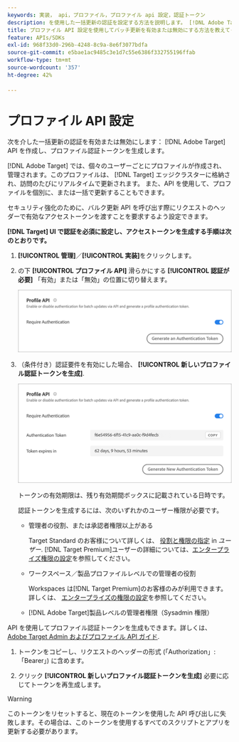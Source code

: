 ```yaml
---
keywords: 実装， api，プロファイル，プロファイル api 設定，認証トークン
description: を使用した一括更新の認証を設定する方法を説明します。 [!DNL Adobe Target] API を作成し、プロファイル認証トークンを生成します。
title: プロファイル API 設定を使用してバッチ更新を有効または無効にする方法を教えてください。
feature: APIs/SDKs
exl-id: 968f33d0-296b-4248-8c9a-8e6f3077bdfa
source-git-commit: e5bae1ac9485c3e1d7c55e6386f332755196ffab
workflow-type: tm+mt
source-wordcount: '357'
ht-degree: 42%

---
```


# プロファイル API 設定

次を介した一括更新の認証を有効または無効にします： [!DNL Adobe Target] API を作成し、プロファイル認証トークンを生成します。

[!DNL Adobe Target] では、個々のユーザーごとにプロファイルが作成され、管理されます。このプロファイルは、 [!DNL Target] エッジクラスターに格納され、訪問のたびにリアルタイムで更新されます。 また、API を使用して、プロファイルを個別に、または一括で更新することもできます。

セキュリティ強化のために、バルク更新 API を呼び出す際にリクエストのヘッダーで有効なアクセストークンを渡すことを要求するよう設定できます。

**[!DNL Target] UI で認証を必須に設定し、アクセストークンを生成する手順は次のとおりです。**

1. **[!UICONTROL 管理]**／**[!UICONTROL 実装]**&#x200B;をクリックします。
1. の下 **[!UICONTROL プロファイル API]** 滑らかにする **[!UICONTROL 認証が必要]** 「有効」または「無効」の位置に切り替えます。

   ![代替画像](assets/profile_api_settings.png)

1. （条件付き）認証要件を有効にした場合、 **[!UICONTROL 新しいプロファイル認証トークンを生成]**.

   ![代替画像](assets/profile_api_settings_2.png)

   トークンの有効期限は、残り有効期間ボックスに記載されている日時です。

   認証トークンを生成するには、次のいずれかのユーザー権限が必要です。

   * 管理者の役割、または承認者権限以上がある

     Target Standard のお客様について詳しくは、 [役割と権限の指定](https://experienceleague.adobe.com/docs/target/using/administer/manage-users/users/user-management.html#roles-permissions) in *ユーザー*. [!DNL Target Premium]ユーザーの詳細については、[エンタープライズ権限の設定](https://experienceleague.adobe.com/docs/target/using/administer/manage-users/enterprise/properties-overview.html)を参照してください。

   * ワークスペース／製品プロファイルレベルでの管理者の役割

     Workspaces は[!DNL Target Premium]のお客様のみが利用できます。詳しくは、 [エンタープライズの権限の設定](https://experienceleague.adobe.com/docs/target/using/administer/manage-users/enterprise/properties-overview.html)を参照してください。

   * [!DNL Adobe Target]製品レベルの管理者権限（Sysadmin 権限）

API を使用してプロファイル認証トークンを生成もできます。詳しくは、 [Adobe Target Admin およびプロファイル API ガイド](../../administer/admin-api/admin-api-overview-new.md).

1. トークンをコピーし、リクエストのヘッダーの形式 (「Authorization」:「Bearer」) に含めます。

1. クリック **[!UICONTROL 新しいプロファイル認証トークンを生成]** 必要に応じてトークンを再生成します。

>[!WARNING]
>
>このトークンをリセットすると、現在のトークンを使用した API 呼び出しに失敗します。その場合は、このトークンを使用するすべてのスクリプトとアプリを更新する必要があります。
